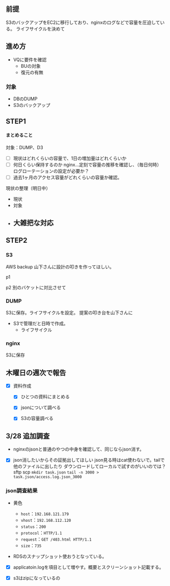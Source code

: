## 前提
S3のバックアップをEC2に移行しており、nginxのログなどで容量を圧迫している。
ライフサイクルを決めて

## 進め方
- VQに要件を確認
	- BUの対象
	- 復元の有無
### 対象
- DBのDUMP
- S3のバックアップ

## STEP1
#### まとめること
対象：DUMP、D3
- [ ] 現状はどれくらいの容量で、1日の増加量はどれくらいか
- [ ] 何日くらい保持するのか
nginx...定刻で容量の推移を確認し、（毎日何時）
ログローテーションの設定が必要か？
- [ ] 過去1ヶ月のアクセス容量がどれくらいの容量か確認。

現状の整理（明日中）
- 現状
- 対象
- 大雑把な対応
	- 

## STEP2
### S3
AWS backup
山下さんに設計の叩きを作ってほしい。

p1


p2
別のバケットに対比させて

### DUMP
S3に保存。ライフサイクルを設定。
提案の叩き台を山下さんに

- S3で管理だと日時で作成。
	- ライフサイクル
 
### nginx
S3に保存

## 木曜日の週次で報告
- [x] 資料作成
	- [x] ひとつの資料にまとめる
	- [x] jsonについて調べる
	- [x] S3の容量調べる


## 3/28 追加調査
- nginxのjsonと普通のやつの中身を確認して、同じならjson消す。
- [x] json消したいからその証拠出してほしい
json見る時はcat使わないで。tailで他のファイルに出したり
ダウンロードしてローカルで試すのがいいのでは？sftp scp
`mkdir task.json`
`tail -n 3000 > task.json/access.log.json_3000`
### json調査結果
- 黄色
	- `host`：`192.168.121.179`
	- `vhost`：`192.168.112.120`
	- `status`：`200`
	- `protocol`：`HTTP/1.1`
	- `request`：`GET /403.html HTTP/1.1`
	- `size`：`735`

- RDSのスナップショット使おうとなっている。

- [x] applicatoin.logを項目として増やす。概要とスクリーンショット記載する。

- [x] s3はzipになっているの